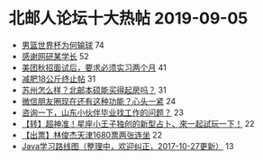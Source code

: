 # 北邮人论坛十大热帖 2019-09-05

- [男篮世界杯为何输球](https://bbs.byr.cn/article/Basketball/611046) 74
- [感谢网研某学长](https://bbs.byr.cn/article/Feeling/3120726) 52
- [美团秋招面试后，要求必须实习两个月](https://bbs.byr.cn/article/Job/2045891) 41
- [减肥18公斤终止帖](https://bbs.byr.cn/article/Talking/6145325) 31
- [苏州怎么样？北邮本硕能买得起房吗？](https://bbs.byr.cn/article/WorkLife/1129058) 31
- [微信朋友圈现在还有这种功能？心头一紧](https://bbs.byr.cn/article/Picture/3248034) 24
- [咨询一下，山东小伙伴毕业找工作的问题？](https://bbs.byr.cn/article/Shandong/418440) 23
- [【转】超神准！星座小王子独创的新型占卜、來一起試玩一下！](https://bbs.byr.cn/article/Constellations/326533) 22
- [【出票】林俊杰天津1680票两张连坐](https://bbs.byr.cn/article/SuperStar/96587) 22
- [Java学习路线图（整理中，欢迎纠正，2017-10-27更新）](https://bbs.byr.cn/article/Java/33514) 13


